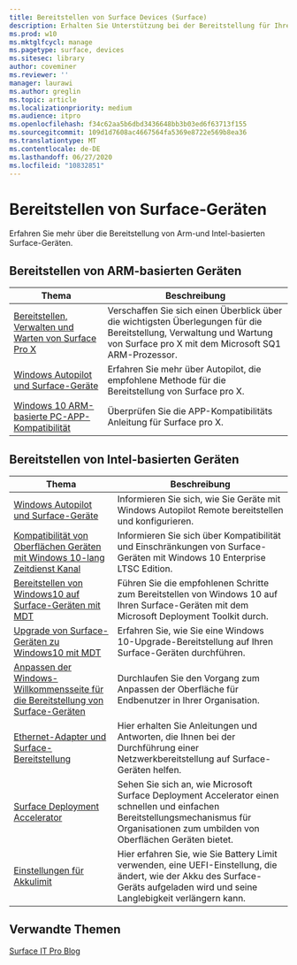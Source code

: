 ```yaml
---
title: Bereitstellen von Surface Devices (Surface)
description: Erhalten Sie Unterstützung bei der Bereitstellung für Ihre Surface-Geräte, einschließlich Informationen zu MDT, zur Anpassung der Windows-Willkommensseite, zu Ethernet-Adaptern und zum Surface Deployment Accelerator.
ms.prod: w10
ms.mktglfcycl: manage
ms.pagetype: surface, devices
ms.sitesec: library
author: coveminer
ms.reviewer: ''
manager: laurawi
ms.author: greglin
ms.topic: article
ms.localizationpriority: medium
ms.audience: itpro
ms.openlocfilehash: f34c62aa5b6dbd3436648bb3b03ed6f63713f155
ms.sourcegitcommit: 109d1d7608ac4667564fa5369e8722e569b8ea36
ms.translationtype: MT
ms.contentlocale: de-DE
ms.lasthandoff: 06/27/2020
ms.locfileid: "10832851"
---
```

# Bereitstellen von Surface-Geräten

Erfahren Sie mehr über die Bereitstellung von Arm-und Intel-basierten Surface-Geräten.

##  <a name="deploying-arm-based-devices"></a>Bereitstellen von ARM-basierten Geräten

| Thema | Beschreibung |
| --- | --- |
| [Bereitstellen, Verwalten und Warten von Surface Pro X](surface-pro-arm-app-management.md) | Verschaffen Sie sich einen Überblick über die wichtigsten Überlegungen für die Bereitstellung, Verwaltung und Wartung von Surface pro X mit dem Microsoft SQ1 ARM-Prozessor. |
| [Windows Autopilot und Surface-Geräte](windows-autopilot-and-surface-devices.md) | Erfahren Sie mehr über Autopilot, die empfohlene Methode für die Bereitstellung von Surface pro X. |
| [Windows 10 ARM-basierte PC-APP-Kompatibilität](surface-pro-arm-app-performance.md) | Überprüfen Sie die APP-Kompatibilitäts Anleitung für Surface pro X. |


##  <a name="deploying-intel-based-devices"></a>Bereitstellen von Intel-basierten Geräten 

| Thema | Beschreibung |
| --- | --- |
| [Windows Autopilot und Surface-Geräte](windows-autopilot-and-surface-devices.md) | Informieren Sie sich, wie Sie Geräte mit Windows Autopilot Remote bereitstellen und konfigurieren. |
| [Kompatibilität von Oberflächen Geräten mit Windows 10-lang Zeitdienst Kanal](surface-device-compatibility-with-windows-10-ltsc.md) | Informieren Sie sich über Kompatibilität und Einschränkungen von Surface-Geräten mit Windows 10 Enterprise LTSC Edition. |
| [Bereitstellen von Windows10 auf Surface-Geräten mit MDT](deploy-windows-10-to-surface-devices-with-mdt.md) | Führen Sie die empfohlenen Schritte zum Bereitstellen von Windows 10 auf Ihren Surface-Geräten mit dem Microsoft Deployment Toolkit durch.|
| [Upgrade von Surface-Geräten zu Windows10 mit MDT](upgrade-surface-devices-to-windows-10-with-mdt.md)| Erfahren Sie, wie Sie eine Windows 10-Upgrade-Bereitstellung auf Ihren Surface-Geräten durchführen. |
| [Anpassen der Windows-Willkommensseite für die Bereitstellung von Surface-Geräten](customize-the-oobe-for-surface-deployments.md)| Durchlaufen Sie den Vorgang zum Anpassen der Oberfläche für Endbenutzer in Ihrer Organisation.|
| [Ethernet-Adapter und Surface-Bereitstellung](ethernet-adapters-and-surface-device-deployment.md)| Hier erhalten Sie Anleitungen und Antworten, die Ihnen bei der Durchführung einer Netzwerkbereitstellung auf Surface-Geräten helfen.|
| [Surface Deployment Accelerator](microsoft-surface-deployment-accelerator.md)| Sehen Sie sich an, wie Microsoft Surface Deployment Accelerator einen schnellen und einfachen Bereitstellungsmechanismus für Organisationen zum umbilden von Oberflächen Geräten bietet. |
[Einstellungen für Akkulimit](battery-limit.md) | Hier erfahren Sie, wie Sie Battery Limit verwenden, eine UEFI-Einstellung, die ändert, wie der Akku des Surface-Geräts aufgeladen wird und seine Langlebigkeit verlängern kann.

##  <a name="related-content"></a>Verwandte Themen

[Surface IT Pro Blog](https://techcommunity.microsoft.com/t5/Surface-IT-Pro-Blog/bg-p/SurfaceITPro)

